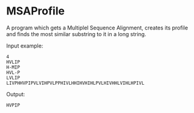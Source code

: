 # MSAProfile
A program which gets a Multiplel Sequence Alignment, creates its profile and finds the most similar substring to it in a long string.

Input example:
```
4
HVLIP
H-MIP
HVL-P
LVLIP
LIVPHHVPIPVLVIHPVLPPHIVLHHIHVHIHLPVLHIVHHLVIHLHPIVL
```

Output:
```
HVPIP
```
